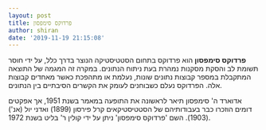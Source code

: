 ```yaml
---
layout: post
title: פרדוקס סימפסון
author: shiran
date: '2019-11-19 21:15:08'
---
```

**פרדוקס סימפסון** 
הוא פרדוקס בתחום הסטטיסטיקה הנוצר בדרך כלל, על ידי חוסר תשומת לב והסקת מסקנות נמהרת בעת ניתוח הנתונים. במקרה זה המגמה של התוצאה המתקבלת במספר קבוצות נתונים שונות, נעלמת או מתהפכת כאשר מאחדים קבוצות אלה. הפרדוקס נעלם כשבוחנים לעומק את הקשרים הסיבתיים בין הנתונים.

אדוארד ה' סימפסון תיאר לראשונה את התופעה במאמר בשנת 1951, אך אפקטים דומים הוזכרו כבר בעבודותיהם של הסטטיסטיקאים קרל פירסון (1899) ואדני יול (אנ')‏ (1903). השם 'פרדוקס סימפסון' ניתן על ידי קולין ר' בליט בשנת 1972.
